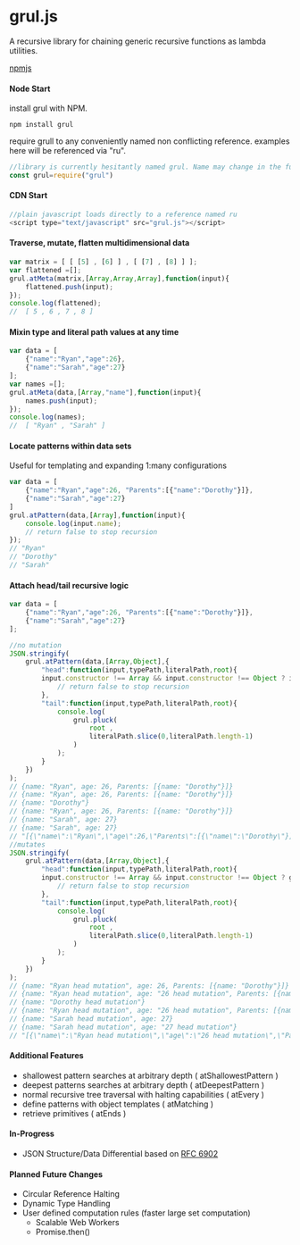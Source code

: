 # grul.js
A recursive library for chaining generic recursive functions as lambda utilities. 

[npmjs](https://www.npmjs.com/package/grul)

#### Node Start
install grul with NPM.
```
npm install grul
```
require grull to any conveniently named non conflicting reference. examples here will be referenced via "ru".
```javascript
//library is currently hesitantly named grul. Name may change in the future
const grul=require("grul")
```

#### CDN Start
```javascript
//plain javascript loads directly to a reference named ru
<script type="text/javascript" src="grul.js"></script>
```

#### Traverse, mutate, flatten multidimensional data
```javascript
var matrix = [ [ [5] , [6] ] , [ [7] , [8] ] ];
var flattened =[];
grul.atMeta(matrix,[Array,Array,Array],function(input){
    flattened.push(input);
});
console.log(flattened);
//  [ 5 , 6 , 7 , 8 ]
```

#### Mixin type and literal path values at any time
```javascript
var data = [
    {"name":"Ryan","age":26},
    {"name":"Sarah","age":27}
];
var names =[];
grul.atMeta(data,[Array,"name"],function(input){
    names.push(input);
}); 
console.log(names);
//  [ "Ryan" , "Sarah" ]
```

#### Locate patterns within data sets
Useful for templating and expanding 1:many configurations
```javascript
var data = [
    {"name":"Ryan","age":26, "Parents":[{"name":"Dorothy"}]},
    {"name":"Sarah","age":27}
]
grul.atPattern(data,[Array],function(input){
    console.log(input.name);
    // return false to stop recursion
});
// "Ryan"
// "Dorothy"
// "Sarah"
```

#### Attach head/tail recursive logic
```javascript
var data = [
    {"name":"Ryan","age":26, "Parents":[{"name":"Dorothy"}]},
    {"name":"Sarah","age":27}
];

//no mutation
JSON.stringify(
    grul.atPattern(data,[Array,Object],{
        "head":function(input,typePath,literalPath,root){
        input.constructor !== Array && input.constructor !== Object ? input+=" head mutation" : input ;
            // return false to stop recursion
        },
        "tail":function(input,typePath,literalPath,root){
            console.log( 
                grul.pluck( 
                    root ,
                    literalPath.slice(0,literalPath.length-1)
                )
            );
        }
    })
);
// {name: "Ryan", age: 26, Parents: [{name: "Dorothy"}]}
// {name: "Ryan", age: 26, Parents: [{name: "Dorothy"}]}
// {name: "Dorothy"}
// {name: "Ryan", age: 26, Parents: [{name: "Dorothy"}]}
// {name: "Sarah", age: 27}
// {name: "Sarah", age: 27}
// "[{\"name\":\"Ryan\",\"age\":26,\"Parents\":[{\"name\":\"Dorothy\"}]},{\"name\":\"Sarah\",\"age\":27}]"
//mutates
JSON.stringify(
    grul.atPattern(data,[Array,Object],{
        "head":function(input,typePath,literalPath,root){
        input.constructor !== Array && input.constructor !== Object ? grul.pluck(root,literalPath,input+" head mutation") : input;
            // return false to stop recursion
        },
        "tail":function(input,typePath,literalPath,root){
            console.log( 
                grul.pluck( 
                    root ,
                    literalPath.slice(0,literalPath.length-1)
                )
            );
        }
    })
);
// {name: "Ryan head mutation", age: 26, Parents: [{name: "Dorothy"}]}
// {name: "Ryan head mutation", age: "26 head mutation", Parents: [{name: "Dorothy"}]}
// {name: "Dorothy head mutation"}
// {name: "Ryan head mutation", age: "26 head mutation", Parents: [{name: "Dorothy head mutation"}]}
// {name: "Sarah head mutation", age: 27}
// {name: "Sarah head mutation", age: "27 head mutation"}
// "[{\"name\":\"Ryan head mutation\",\"age\":\"26 head mutation\",\"Parents\":[{\"name\":\"Dorothy head mutation\"}]},{\"name\":\"Sarah head mutation\",\"age\":\"27 head mutation\"}]"
```

#### Additional Features
* shallowest pattern searches at arbitrary depth ( atShallowestPattern )
* deepest patterns searches at arbitrary depth ( atDeepestPattern )
* normal recursive tree traversal with halting capabilities ( atEvery ) 
* define patterns with object templates ( atMatching )
* retrieve primitives ( atEnds )

#### In-Progress
* JSON Structure/Data Differential based on [RFC 6902](https://tools.ietf.org/html/rfc6902)

#### Planned Future Changes
* Circular Reference Halting
* Dynamic Type Handling
* User defined computation rules (faster large set computation)
  * Scalable Web Workers
  * Promise.then()